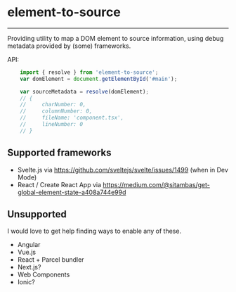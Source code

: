 # element-to-source
-------------------

Providing utility to map a DOM element to source information, using debug metadata provided by (some) frameworks.

API:

````javascript
    import { resolve } from 'element-to-source';
    var domElement = document.getElementById('#main');

    var sourceMetadata = resolve(domElement);
    // {
    //     charNumber: 0,
    //     columnNumber: 0,
    //     fileName: 'component.tsx',
    //     lineNumber: 0
    // }
````

## Supported frameworks

- Svelte.js via https://github.com/sveltejs/svelte/issues/1499 (when in Dev Mode)
- React / Create React App via https://medium.com/@sitambas/get-global-element-state-a408a744e99d 

## Unsupported

I would love to get help finding ways to enable any of these.

- Angular
- Vue.js
- React + Parcel bundler
- Next.js?
- Web Components
- Ionic?

